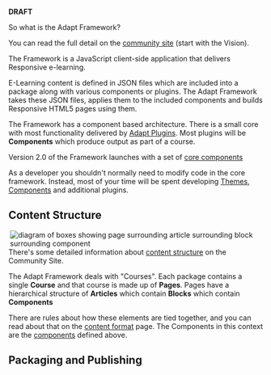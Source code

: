 **DRAFT**

<img src="https://github.com/adaptlearning/documentation/blob/master/04_wiki_assets/adapt_framework/deep-scroll01.png" alt="" align="right">So what is the Adapt Framework?

You can read the full detail on the [community site](http://community.adaptlearning.org) (start with the Vision).

The Framework is a JavaScript client-side application that delivers Responsive e-learning.

E-Learning content is defined in JSON files which are included into a package along with various components or plugins.  The Adapt Framework takes these JSON files, applies them to the included components and builds Responsive HTML5 pages using them.

The Framework has a component based architecture. There is a small core with most functionality delivered by [Adapt Plugins](plugins).  Most plugins will be **Components** which produce output as part of a course.

Version 2.0 of the Framework launches with a set of [core components](Core-Components-in-the-Adapt-Learning-Framework#components)

As a developer you shouldn't normally need to modify code in the core framework. Instead, most of your time will be spent developing [Themes](plugins#theming), [Components](plugins#components) and additional plugins.

## Content Structure

<img src="https://github.com/adaptlearning/documentation/blob/master/04_wiki_assets/adapt_framework/a-b-c_structure.png" alt="diagram of boxes showing page surrounding article surrounding block surrounding component" align="right">There's some detailed information about [content structure](https://community.adaptlearning.org/mod/page/view.php?id=20) on the Community Site.

The Adapt Framework deals with "Courses".  Each package contains a single **Course** and that course is made up of **Pages**.  Pages have a hierarchical structure of **Articles** which contain **Blocks** which contain **Components**

There are rules about how these elements are tied together, and you can read about that on the [content format](wiki/content-format) page. The Components in this context are the [components](wiki/components) defined above.

## Packaging and Publishing

 